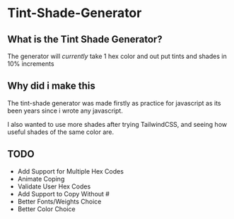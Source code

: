 # Tint-Shade-Generator

## What is the Tint Shade Generator?

The generator will _currently_ take 1 hex color and out put tints and shades in 10% increments

## Why did i make this

The tint-shade generator was made firstly as practice for javascript as its been years since i wrote any javascript.

I also wanted to use more shades after trying TailwindCSS, and seeing how useful shades of the same color are.

## TODO

- Add Support for Multiple Hex Codes
- Animate Coping
- Validate User Hex Codes
- Add Support to Copy Without #
- Better Fonts/Weights Choice
- Better Color Choice
